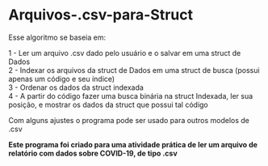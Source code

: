 # Arquivos-.csv-para-Struct
Esse algoritmo se baseia em:  
  
1 - Ler um arquivo .csv dado pelo usuário e o salvar em uma struct de Dados  
2 - Indexar os arquivos da struct de Dados em uma struct de busca (possui apenas um código e seu índice)  
3 - Ordenar os dados da struct indexada  
4 - A partir do código fazer uma busca binária na struct Indexada, ler sua posição, e mostrar os dados da struct que possui tal código  
  
Com alguns ajustes o programa pode ser usado para outros modelos de .csv  
  
**Este programa foi criado para uma atividade prática de ler um arquivo de relatório com dados sobre COVID-19, de tipo .csv**  
